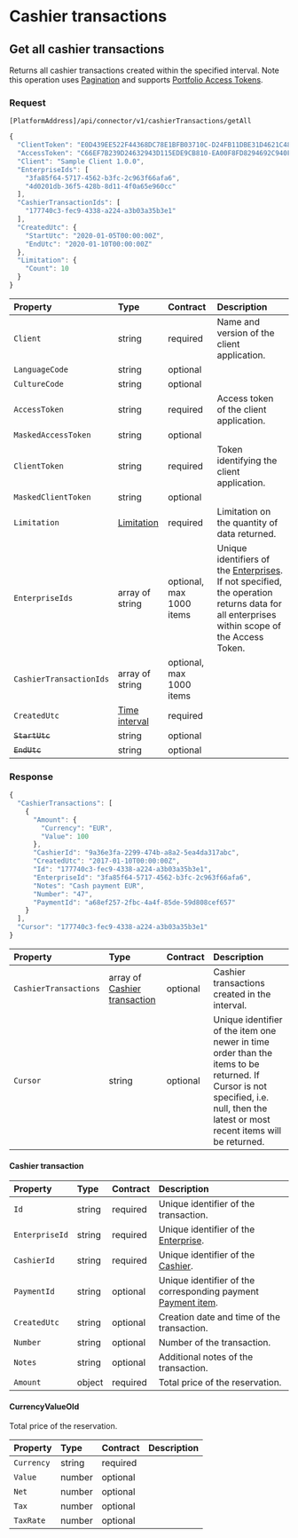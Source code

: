 # Cashier transactions

## Get all cashier transactions

Returns all cashier transactions created within the specified interval.
Note this operation uses [Pagination](https://mews-systems.gitbook.io/connector-api/guidelines/pagination/) and supports [Portfolio Access Tokens](https://mews-systems.gitbook.io/connector-api/guidelines/multi-property/).

### Request

`[PlatformAddress]/api/connector/v1/cashierTransactions/getAll`

```javascript
{
  "ClientToken": "E0D439EE522F44368DC78E1BFB03710C-D24FB11DBE31D4621C4817E028D9E1D",
  "AccessToken": "C66EF7B239D24632943D115EDE9CB810-EA00F8FD8294692C940F6B5A8F9453D",
  "Client": "Sample Client 1.0.0",
  "EnterpriseIds": [
    "3fa85f64-5717-4562-b3fc-2c963f66afa6",
    "4d0201db-36f5-428b-8d11-4f0a65e960cc"
  ],
  "CashierTransactionIds": [
    "177740c3-fec9-4338-a224-a3b03a35b3e1"
  ],
  "CreatedUtc": {
    "StartUtc": "2020-01-05T00:00:00Z",
    "EndUtc": "2020-01-10T00:00:00Z"
  },
  "Limitation": {
    "Count": 10
  }
}
```

| Property | Type | Contract | Description |
| :-- | :-- | :-- | :-- |
| `Client` | string | required | Name and version of the client application. |
| `LanguageCode` | string | optional |  |
| `CultureCode` | string | optional |  |
| `AccessToken` | string | required | Access token of the client application. |
| `MaskedAccessToken` | string | optional |  |
| `ClientToken` | string | required | Token identifying the client application. |
| `MaskedClientToken` | string | optional |  |
| `Limitation` | [Limitation](../guidelines/pagination.md#limitation) | required | Limitation on the quantity of data returned. |
| `EnterpriseIds` | array of string | optional, max 1000 items | Unique identifiers of the [Enterprises](https://mews-systems.gitbook.io/connector-api/operations/enterprises/#enterprise). If not specified, the operation returns data for all enterprises within scope of the Access Token. |
| `CashierTransactionIds` | array of string | optional, max 1000 items |  |
| `CreatedUtc` | [Time interval](_objects.md#time-interval) | required |  |
| ~~`StartUtc`~~ | string | optional |  |
| ~~`EndUtc`~~ | string | optional |  |

### Response

```javascript
{
  "CashierTransactions": [
    {
      "Amount": {
        "Currency": "EUR",
        "Value": 100
      },
      "CashierId": "9a36e3fa-2299-474b-a8a2-5ea4da317abc",
      "CreatedUtc": "2017-01-10T00:00:00Z",
      "Id": "177740c3-fec9-4338-a224-a3b03a35b3e1",
      "EnterpriseId": "3fa85f64-5717-4562-b3fc-2c963f66afa6",
      "Notes": "Cash payment EUR",
      "Number": "47",
      "PaymentId": "a68ef257-2fbc-4a4f-85de-59d808cef657"
    }
  ],
  "Cursor": "177740c3-fec9-4338-a224-a3b03a35b3e1"
}
```

| Property | Type | Contract | Description |
| :-- | :-- | :-- | :-- |
| `CashierTransactions` | array of [Cashier transaction](#CashierTransaction) | optional | Cashier transactions created in the interval. |
| `Cursor` | string | optional | Unique identifier of the item one newer in time order than the items to be returned. If Cursor is not specified, i.e. null, then the latest or most recent items will be returned. |

#### Cashier transaction

| Property | Type | Contract | Description |
| :-- | :-- | :-- | :-- |
| `Id` | string | required | Unique identifier of the transaction. |
| `EnterpriseId` | string | required | Unique identifier of the [Enterprise](https://mews-systems.gitbook.io/connector-api/operations/enterprises/#enterprise). |
| `CashierId` | string | required | Unique identifier of the [Cashier](https://mews-systems.gitbook.io/connector-api/operations/cashiers/#cashier). |
| `PaymentId` | string | optional | Unique identifier of the corresponding payment [Payment item](https://mews-systems.gitbook.io/connector-api/operations/accountingitems/#payment-item). |
| `CreatedUtc` | string | optional | Creation date and time of the transaction. |
| `Number` | string | optional | Number of the transaction. |
| `Notes` | string | optional | Additional notes of the transaction. |
| `Amount` | object | required | Total price of the reservation. |

#### CurrencyValueOld
Total price of the reservation.

| Property | Type | Contract | Description |
| :-- | :-- | :-- | :-- |
| `Currency` | string | required |  |
| `Value` | number | optional |  |
| `Net` | number | optional |  |
| `Tax` | number | optional |  |
| `TaxRate` | number | optional |  |
